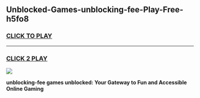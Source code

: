
## Unblocked-Games-unblocking-fee-Play-Free-h5fo8
<h3>
<a href="https://premium76.site?title=unblocking-fee&ref=12A">CLICK TO PLAY</a></h3>
<hr>

<h3>
<a href="https://premium76.site?title=unblocking-fee&ref=12A">CLICK 2 PLAY</a>
  
</h3>

<a href="https://premium76.site?title=unblocking-fee&ref=12A"><img src="https://clearcache.store/games.png"></a>


**unblocking-fee games unblocked: Your Gateway to Fun and Accessible Online Gaming**
